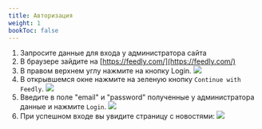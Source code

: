 ```yaml
---
title: Авторизация
weight: 1
bookToc: false
---
```


1. Запросите данные для входа у администратора сайта
1. В браузере зайдите на [https://feedly.com/](https://feedly.com/)
1. В правом верхнем углу нажмите на кнопку Login. ![](../img/login_page.png)
1. В открывшемся окне нажмите на зеленую кнопку `Continue with Feedly`. ![](../img/continue_page.png)
1. Введите в поле "email" и "password" полученные у администратора данные и нажмите `Login`.  ![](../img/enter_password_page.png)
1. При успешном входе вы увидите страницу с новостями:  ![](../img/successful_login.png)
